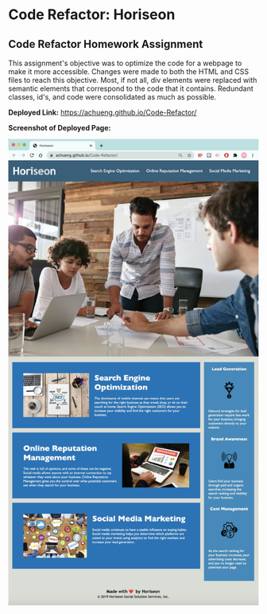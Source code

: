 # Code Refactor: Horiseon

## Code Refactor Homework Assignment

This assignment's objective was to optimize the code for a webpage to make it more accessible. Changes were made to both the HTML and CSS files to reach this objective. Most, if not all, div elements were replaced with semantic elements that correspond to the code that it contains. Redundant classes, id's, and code were consolidated as much as possible. 


**Deployed Link:** https://achueng.github.io/Code-Refactor/

**Screenshot of Deployed Page:**

![horiseon-webpage-preview](./assets/images/horiseon-webpage-preview.jpg)